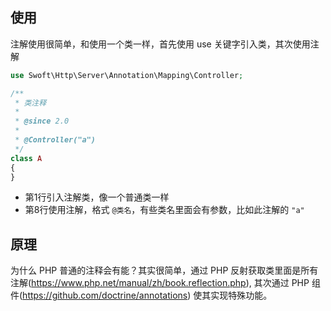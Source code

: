 ## 使用
注解使用很简单，和使用一个类一样，首先使用 use 关键字引入类，其次使用注解

```php
use Swoft\Http\Server\Annotation\Mapping\Controller; 

/**
 * 类注释
 *
 * @since 2.0
 * 
 * @Controller("a")
 */
class A
{
}
```

- 第1行引入注解类，像一个普通类一样
- 第8行使用注解，格式 `@类名`，有些类名里面会有参数，比如此注解的 `"a"`

## 原理

为什么 PHP 普通的注释会有能？其实很简单，通过 PHP 反射获取类里面是所有注解(https://www.php.net/manual/zh/book.reflection.php), 其次通过 PHP 组件(https://github.com/doctrine/annotations) 使其实现特殊功能。